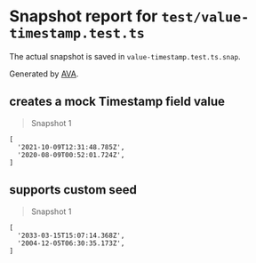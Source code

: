 # Snapshot report for `test/value-timestamp.test.ts`

The actual snapshot is saved in `value-timestamp.test.ts.snap`.

Generated by [AVA](https://avajs.dev).

## creates a mock Timestamp field value

> Snapshot 1

    [
      '2021-10-09T12:31:48.785Z',
      '2020-08-09T00:52:01.724Z',
    ]

## supports custom seed

> Snapshot 1

    [
      '2033-03-15T15:07:14.368Z',
      '2004-12-05T06:30:35.173Z',
    ]
